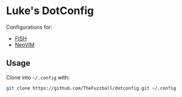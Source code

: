 # Luke's DotConfig

Configurations for:

- [FISH](https://fishshell.com)
- [NeoVIM](https://neovim.io)

## Usage

Clone into `~/.config` with:

```bash
git clone https://github.com/TheFuzzball/dotconfig.git ~/.config
```
